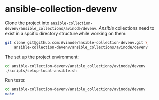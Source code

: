 # ansible-collection-devenv

Clone the project into
`ansible-collection-devenv/ansible_collections/avinode/devenv`.  *Ansible*
collections need to exist in a spcific directory structure while working on
them:

```bash
git clone git@github.com:Avinode/ansible-collection-devenv.git \
    ansible-collection-devenv/ansible_collections/avinode/devenv
```


The set up the project environment:

```bash
cd ansible-collection-devenv/ansible_collections/avinode/devenv
./scripts/setup-local-ansible.sh
```

Run tests:

```bash
cd ansible-collection-devenv/ansible_collections/avinode/devenv
make
```
